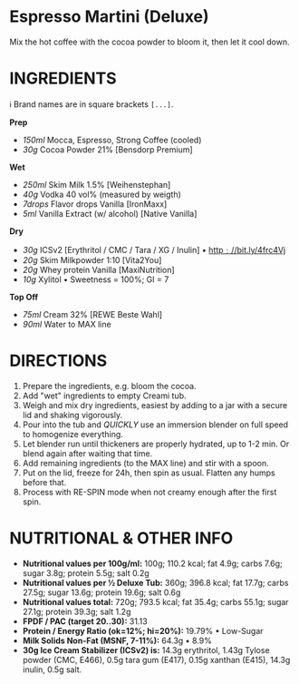 # Espresso Martini (Deluxe)

Mix the hot coffee with the cocoa powder to bloom it, then let it cool down.

# INGREDIENTS

ℹ️ Brand names are in square brackets `[...]`.

**Prep**

  - _150ml_ Mocca, Espresso, Strong Coffee (cooled)
  - _30g_ Cocoa Powder 21% [Bensdorp Premium]

**Wet**

  - _250ml_ Skim Milk 1.5% [Weihenstephan]
  - _40g_ Vodka 40 vol% (measured by weigth)
  - _7drops_ Flavor drops Vanilla [IronMaxx]
  - _5ml_ Vanilla Extract (w/ alcohol) [Native Vanilla]

**Dry**

  - _30g_ ICSv2 [Erythritol / CMC / Tara / XG / Inulin] • [http﹕//bit.ly/4frc4Vj](https://github.com/jhermann/ice-creamery/tree/main/recipes/Ice%20Cream%20Stabilizer%20%28ICS%29)
  - _20g_ Skim Milkpowder 1:10 [Vita2You]
  - _20g_ Whey protein Vanilla [MaxiNutrition]
  - _10g_ Xylitol • Sweetness = 100%; GI = 7

**Top Off**

  - _75ml_ Cream 32% [REWE Beste Wahl]
  - _90ml_ Water to MAX line

# DIRECTIONS

 1. Prepare the ingredients, e.g. bloom the cocoa.
 1. Add "wet" ingredients to empty Creami tub.
 1. Weigh and mix dry ingredients, easiest by adding to a jar with a secure lid and shaking vigorously.
 1. Pour into the tub and *QUICKLY* use an immersion blender on full speed to homogenize everything.
 1. Let blender run until thickeners are properly hydrated, up to 1-2 min. Or blend again after waiting that time.
 1. Add remaining ingredients (to the MAX line) and stir with a spoon.
 1. Put on the lid, freeze for 24h, then spin as usual. Flatten any humps before that.
 1. Process with RE-SPIN mode when not creamy enough after the first spin.

# NUTRITIONAL & OTHER INFO
- **Nutritional values per 100g/ml:** 100g; 110.2 kcal; fat 4.9g; carbs 7.6g; sugar 3.8g; protein 5.5g; salt 0.2g
- **Nutritional values per ½ Deluxe Tub:** 360g; 396.8 kcal; fat 17.7g; carbs 27.5g; sugar 13.6g; protein 19.6g; salt 0.6g
- **Nutritional values total:** 720g; 793.5 kcal; fat 35.4g; carbs 55.1g; sugar 27.1g; protein 39.3g; salt 1.2g
- **FPDF / PAC (target 20..30):** 31.13
- **Protein / Energy Ratio (ok=12%; hi=20%):** 19.79% • Low-Sugar
- **Milk Solids Non-Fat (MSNF, 7-11%):** 64.3g • 8.9%
- **30g Ice Cream Stabilizer (ICSv2) is:** 14.3g erythritol, 1.43g Tylose powder (CMC, E466), 
0.5g tara gum (E417), 0.15g xanthan (E415),
14.3g inulin, 0.5g salt.
